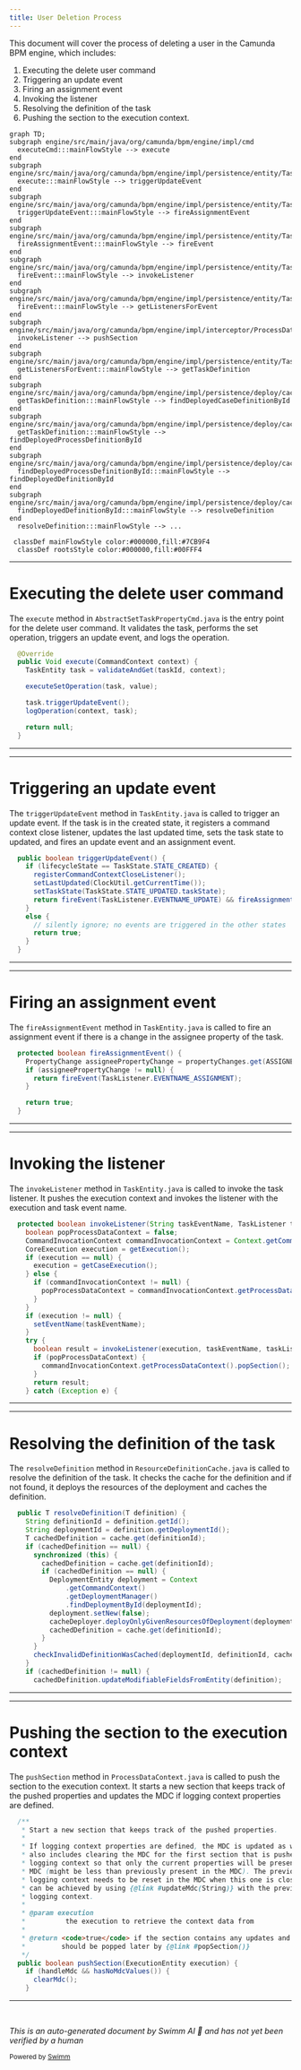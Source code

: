 ```yaml
---
title: User Deletion Process
---
```

This document will cover the process of deleting a user in the Camunda BPM engine, which includes:

1. Executing the delete user command
2. Triggering an update event
3. Firing an assignment event
4. Invoking the listener
5. Resolving the definition of the task
6. Pushing the section to the execution context.

```mermaid
graph TD;
subgraph engine/src/main/java/org/camunda/bpm/engine/impl/cmd
  executeCmd:::mainFlowStyle --> execute
end
subgraph engine/src/main/java/org/camunda/bpm/engine/impl/persistence/entity/TaskEntity.java
  execute:::mainFlowStyle --> triggerUpdateEvent
end
subgraph engine/src/main/java/org/camunda/bpm/engine/impl/persistence/entity/TaskEntity.java
  triggerUpdateEvent:::mainFlowStyle --> fireAssignmentEvent
end
subgraph engine/src/main/java/org/camunda/bpm/engine/impl/persistence/entity/TaskEntity.java
  fireAssignmentEvent:::mainFlowStyle --> fireEvent
end
subgraph engine/src/main/java/org/camunda/bpm/engine/impl/persistence/entity/TaskEntity.java
  fireEvent:::mainFlowStyle --> invokeListener
end
subgraph engine/src/main/java/org/camunda/bpm/engine/impl/persistence/entity/TaskEntity.java
  fireEvent:::mainFlowStyle --> getListenersForEvent
end
subgraph engine/src/main/java/org/camunda/bpm/engine/impl/interceptor/ProcessDataContext.java
  invokeListener --> pushSection
end
subgraph engine/src/main/java/org/camunda/bpm/engine/impl/persistence/entity/TaskEntity.java
  getListenersForEvent:::mainFlowStyle --> getTaskDefinition
end
subgraph engine/src/main/java/org/camunda/bpm/engine/impl/persistence/deploy/cache
  getTaskDefinition:::mainFlowStyle --> findDeployedCaseDefinitionById
end
subgraph engine/src/main/java/org/camunda/bpm/engine/impl/persistence/deploy/cache
  getTaskDefinition:::mainFlowStyle --> findDeployedProcessDefinitionById
end
subgraph engine/src/main/java/org/camunda/bpm/engine/impl/persistence/deploy/cache
  findDeployedProcessDefinitionById:::mainFlowStyle --> findDeployedDefinitionById
end
subgraph engine/src/main/java/org/camunda/bpm/engine/impl/persistence/deploy/cache
  findDeployedDefinitionById:::mainFlowStyle --> resolveDefinition
end
  resolveDefinition:::mainFlowStyle --> ...

 classDef mainFlowStyle color:#000000,fill:#7CB9F4
  classDef rootsStyle color:#000000,fill:#00FFF4
```

<SwmSnippet path="/engine/src/main/java/org/camunda/bpm/engine/impl/cmd/AbstractSetTaskPropertyCmd.java" line="73">

---

# Executing the delete user command

The `execute` method in `AbstractSetTaskPropertyCmd.java` is the entry point for the delete user command. It validates the task, performs the set operation, triggers an update event, and logs the operation.

```java
  @Override
  public Void execute(CommandContext context) {
    TaskEntity task = validateAndGet(taskId, context);

    executeSetOperation(task, value);

    task.triggerUpdateEvent();
    logOperation(context, task);

    return null;
  }
```

---

</SwmSnippet>

<SwmSnippet path="/engine/src/main/java/org/camunda/bpm/engine/impl/persistence/entity/TaskEntity.java" line="1202">

---

# Triggering an update event

The `triggerUpdateEvent` method in `TaskEntity.java` is called to trigger an update event. If the task is in the created state, it registers a command context close listener, updates the last updated time, sets the task state to updated, and fires an update event and an assignment event.

```java
  public boolean triggerUpdateEvent() {
    if (lifecycleState == TaskState.STATE_CREATED) {
      registerCommandContextCloseListener();
      setLastUpdated(ClockUtil.getCurrentTime());
      setTaskState(TaskState.STATE_UPDATED.taskState);
      return fireEvent(TaskListener.EVENTNAME_UPDATE) && fireAssignmentEvent();
    }
    else {
      // silently ignore; no events are triggered in the other states
      return true;
    }
  }
```

---

</SwmSnippet>

<SwmSnippet path="/engine/src/main/java/org/camunda/bpm/engine/impl/persistence/entity/TaskEntity.java" line="1229">

---

# Firing an assignment event

The `fireAssignmentEvent` method in `TaskEntity.java` is called to fire an assignment event if there is a change in the assignee property of the task.

```java
  protected boolean fireAssignmentEvent() {
    PropertyChange assigneePropertyChange = propertyChanges.get(ASSIGNEE);
    if (assigneePropertyChange != null) {
      return fireEvent(TaskListener.EVENTNAME_ASSIGNMENT);
    }

    return true;
  }
```

---

</SwmSnippet>

<SwmSnippet path="/engine/src/main/java/org/camunda/bpm/engine/impl/persistence/entity/TaskEntity.java" line="1076">

---

# Invoking the listener

The `invokeListener` method in `TaskEntity.java` is called to invoke the task listener. It pushes the execution context and invokes the listener with the execution and task event name.

```java
  protected boolean invokeListener(String taskEventName, TaskListener taskListener) {
    boolean popProcessDataContext = false;
    CommandInvocationContext commandInvocationContext = Context.getCommandInvocationContext();
    CoreExecution execution = getExecution();
    if (execution == null) {
      execution = getCaseExecution();
    } else {
      if (commandInvocationContext != null) {
        popProcessDataContext = commandInvocationContext.getProcessDataContext().pushSection((ExecutionEntity) execution);
      }
    }
    if (execution != null) {
      setEventName(taskEventName);
    }
    try {
      boolean result = invokeListener(execution, taskEventName, taskListener);
      if (popProcessDataContext) {
        commandInvocationContext.getProcessDataContext().popSection();
      }
      return result;
    } catch (Exception e) {
```

---

</SwmSnippet>

<SwmSnippet path="/engine/src/main/java/org/camunda/bpm/engine/impl/persistence/deploy/cache/ResourceDefinitionCache.java" line="111">

---

# Resolving the definition of the task

The `resolveDefinition` method in `ResourceDefinitionCache.java` is called to resolve the definition of the task. It checks the cache for the definition and if not found, it deploys the resources of the deployment and caches the definition.

```java
  public T resolveDefinition(T definition) {
    String definitionId = definition.getId();
    String deploymentId = definition.getDeploymentId();
    T cachedDefinition = cache.get(definitionId);
    if (cachedDefinition == null) {
      synchronized (this) {
        cachedDefinition = cache.get(definitionId);
        if (cachedDefinition == null) {
          DeploymentEntity deployment = Context
              .getCommandContext()
              .getDeploymentManager()
              .findDeploymentById(deploymentId);
          deployment.setNew(false);
          cacheDeployer.deployOnlyGivenResourcesOfDeployment(deployment, definition.getResourceName(), definition.getDiagramResourceName());
          cachedDefinition = cache.get(definitionId);
        }
      }
      checkInvalidDefinitionWasCached(deploymentId, definitionId, cachedDefinition);
    }
    if (cachedDefinition != null) {
      cachedDefinition.updateModifiableFieldsFromEntity(definition);
```

---

</SwmSnippet>

<SwmSnippet path="/engine/src/main/java/org/camunda/bpm/engine/impl/interceptor/ProcessDataContext.java" line="164">

---

# Pushing the section to the execution context

The `pushSection` method in `ProcessDataContext.java` is called to push the section to the execution context. It starts a new section that keeps track of the pushed properties and updates the MDC if logging context properties are defined.

```java
  /**
   * Start a new section that keeps track of the pushed properties.
   *
   * If logging context properties are defined, the MDC is updated as well. This
   * also includes clearing the MDC for the first section that is pushed for the
   * logging context so that only the current properties will be present in the
   * MDC (might be less than previously present in the MDC). The previous
   * logging context needs to be reset in the MDC when this one is closed. This
   * can be achieved by using {@link #updateMdc(String)} with the previous
   * logging context.
   *
   * @param execution
   *          the execution to retrieve the context data from
   *
   * @return <code>true</code> if the section contains any updates and therefore
   *         should be popped later by {@link #popSection()}
   */
  public boolean pushSection(ExecutionEntity execution) {
    if (handleMdc && hasNoMdcValues()) {
      clearMdc();
    }
```

---

</SwmSnippet>

&nbsp;

*This is an auto-generated document by Swimm AI 🌊 and has not yet been verified by a human*

<SwmMeta version="3.0.0" repo-id="Z2l0aHViJTNBJTNBQ2l0aS1jYW11bmRhJTNBJTNBZ2lsYWRuYXZvdA==" repo-name="Citi-camunda" doc-type="flows"><sup>Powered by [Swimm](/)</sup></SwmMeta>
